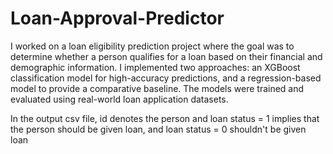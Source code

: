 # Loan-Approval-Predictor
I worked on a loan eligibility prediction project where the goal was to determine whether a person qualifies for a loan based on their financial and demographic information. I implemented two approaches: an XGBoost classification model for high-accuracy predictions, and a regression-based model to provide a comparative baseline. The models were trained and evaluated using real-world loan application datasets.

In the output csv file, id denotes the person and loan status = 1 implies that the person should be given loan, and loan status = 0 shouldn't be given loan
